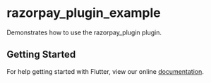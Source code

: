 # razorpay_plugin_example

Demonstrates how to use the razorpay_plugin plugin.

## Getting Started

For help getting started with Flutter, view our online
[documentation](https://flutter.io/).
